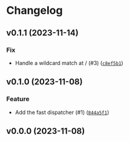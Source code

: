 # Changelog

## v0.1.1 (2023-11-14)

### Fix

- Handle a wildcard match at / (#3) ([`c8ef5b1`](https://github.com/bdraco/aiohttp-fast-url-dispatcher/commit/c8ef5b1cf8cf2768a4ccd87a7272923213f25358))

## v0.1.0 (2023-11-08)

### Feature

- Add the fast dispatcher (#1) ([`844a5f1`](https://github.com/bdraco/aiohttp-fast-url-dispatcher/commit/844a5f104a5f0dd5bbce6e47225643bfe3d12ba9))

## v0.0.0 (2023-11-08)
